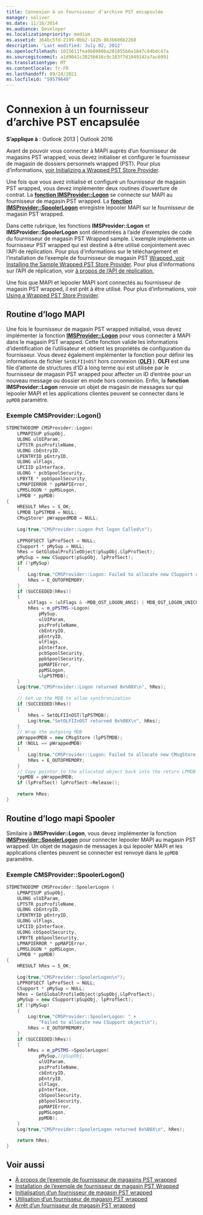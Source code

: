 ```yaml
---
title: Connexion à un fournisseur d’archive PST encapsulée
manager: soliver
ms.date: 11/16/2014
ms.audience: Developer
ms.localizationpriority: medium
ms.assetid: 364bc5fd-2199-0bb2-142b-9b3b686b2268
description: 'Last modified: July 02, 2012'
ms.openlocfilehash: 1015611fea9b8080ba201855b6a1847c84bdc47a
ms.sourcegitcommit: a1d9041c20256616c9c183f7d1049142a7ac6991
ms.translationtype: MT
ms.contentlocale: fr-FR
ms.lasthandoff: 09/24/2021
ms.locfileid: "59579648"
---
```

# <a name="logging-on-to-a-wrapped-pst-store-provider"></a>Connexion à un fournisseur d’archive PST encapsulée

**S’applique à** : Outlook 2013 | Outlook 2016 
  
Avant de pouvoir vous connecter à MAPI auprès d’un fournisseur de magasins PST wrapped, vous devez initialiser et configurer le fournisseur de magasin de dossiers personnels wrapped (PST). Pour plus d’informations, [voir Initializing a Wrapped PST Store Provider](initializing-a-wrapped-pst-store-provider.md).
  
Une fois que vous avez initialisé et configuré un fournisseur de magasin PST wrapped, vous devez implémenter deux routines d’ouverture de contrat. La **[fonction IMSProvider::Logon](imsprovider-logon.md)** se connecte sur MAPI au fournisseur de magasin PST wrapped. La **[fonction IMSProvider::SpoolerLogon](imsprovider-spoolerlogon.md)** enregistre lepooler MAPI sur le fournisseur de magasin PST wrapped. 
  
Dans cette rubrique, les fonctions **IMSProvider::Logon** et **IMSProvider::SpoolerLogon** sont démontrées à l’aide d’exemples de code du fournisseur de magasin PST Wrapped sample. L’exemple implémente un fournisseur PST wrapped qui est destiné à être utilisé conjointement avec l’API de réplication. Pour plus d’informations sur le téléchargement et l’installation de l’exemple de fournisseur de magasin PST [Wrapped, voir Installing the Sample Wrapped PST Store Provider](installing-the-sample-wrapped-pst-store-provider.md). Pour plus d’informations sur l’API de réplication, voir [à propos de l’API de réplication.](about-the-replication-api.md)
  
Une fois que MAPI et lepooler MAPI sont connectés au fournisseur de magasin PST wrapped, il est prêt à être utilisé. Pour plus d’informations, voir [Using a Wrapped PST Store Provider](using-a-wrapped-pst-store-provider.md).
  
## <a name="mapi-logon-routine"></a>Routine d’logo MAPI

Une fois le fournisseur de magasin PST wrapped initialisé, vous devez implémenter la fonction **[IMSProvider::Logon](imsprovider-logon.md)** pour vous connecter à MAPI dans le magasin PST wrapped. Cette fonction valide les informations d’identification de l’utilisateur et obtient les propriétés de configuration du fournisseur. Vous devez également implémenter la fonction pour définir les informations de fichier  `SetOLFIInOST` hors connexion (**[OLFI](olfi.md)** ). **OLFI** est une file d’attente de structures d’ID à long terme qui est utilisée par le fournisseur de magasin PST wrapped pour affecter un ID d’entrée pour un nouveau message ou dossier en mode hors connexion. Enfin, la **fonction IMSProvider::Logon** renvoie un objet de magasin de messages sur qui lepooler MAPI et les applications clientes peuvent se connecter dans le  `ppMDB` paramètre. 
  
### <a name="cmsproviderlogon-example"></a>Exemple CMSProvider::Logon()

```cpp
STDMETHODIMP CMSProvider::Logon( 
    LPMAPISUP pSupObj, 
    ULONG ulUIParam, 
    LPTSTR pszProfileName, 
    ULONG cbEntryID, 
    LPENTRYID pEntryID, 
    ULONG ulFlags, 
    LPCIID pInterface, 
    ULONG * pcbSpoolSecurity, 
    LPBYTE * ppbSpoolSecurity, 
    LPMAPIERROR * ppMAPIError, 
    LPMSLOGON * ppMSLogon, 
    LPMDB * ppMDB) 
{ 
    HRESULT hRes = S_OK; 
    LPMDB lpPSTMDB = NULL; 
    CMsgStore* pWrappedMDB = NULL; 
 
    Log(true,"CMSProvider::Logon Pst logon Called\n"); 
 
    LPPROFSECT lpProfSect = NULL; 
    CSupport * pMySup = NULL; 
    hRes = GetGlobalProfileObject(pSupObj,&lpProfSect); 
    pMySup = new CSupport(pSupObj, lpProfSect); 
    if (!pMySup) 
    { 
        Log(true,"CMSProvider::Logon: Failed to allocate new CSupport object\n"); 
        hRes = E_OUTOFMEMORY; 
    } 
    if (SUCCEEDED(hRes)) 
    { 
        ulFlags = (ulFlags & ~MDB_OST_LOGON_ANSI) | MDB_OST_LOGON_UNICODE; 
        hRes = m_pPSTMS->Logon( 
            pMySup, 
            ulUIParam,  
            pszProfileName,  
            cbEntryID, 
            pEntryID,  
            ulFlags,  
            pInterface,  
            pcbSpoolSecurity, 
            ppbSpoolSecurity,  
            ppMAPIError,  
            ppMSLogon,  
            &lpPSTMDB); 
    } 
    Log(true,"CMSProvider::Logon returned 0x%08X\n", hRes); 
 
    // Set up the MDB to allow synchronization 
    if (SUCCEEDED(hRes)) 
    { 
        hRes = SetOLFIInOST(lpPSTMDB); 
        Log(true,"SetOLFIInOST returned 0x%08X\n", hRes); 
    } 
    // Wrap the outgoing MDB 
    pWrappedMDB = new CMsgStore (lpPSTMDB); 
    if (NULL == pWrappedMDB) 
    { 
        Log(true,"CMSProvider::Logon: Failed to allocate new CMsgStore object\n"); 
        hRes = E_OUTOFMEMORY; 
    } 
    // Copy pointer to the allocated object back into the return LPMDB object pointer 
    *ppMDB = pWrappedMDB; 
    if (lpProfSect) lpProfSect->Release(); 
 
    return hRes; 
}
```

## <a name="mapi-spooler-logon-routine"></a>Routine d’logo mapi Spooler

Similaire à **IMSProvider::Logon**, vous devez implémenter la fonction **[IMSProvider::SpoolerLogon](imsprovider-spoolerlogon.md)** pour connecter lepooler MAPI au magasin PST wrapped. Un objet de magasin de messages à qui lepooler MAPI et les applications clientes peuvent se connecter est renvoyé dans le  `ppMDB` paramètre. 
  
### <a name="cmsproviderspoolerlogon-example"></a>Exemple CMSProvider::SpoolerLogon()

```cpp
STDMETHODIMP CMSProvider::SpoolerLogon ( 
    LPMAPISUP pSupObj, 
    ULONG ulUIParam, 
    LPTSTR pszProfileName, 
    ULONG cbEntryID, 
    LPENTRYID pEntryID, 
    ULONG ulFlags, 
    LPCIID pInterface, 
    ULONG cbSpoolSecurity, 
    LPBYTE pbSpoolSecurity, 
    LPMAPIERROR * ppMAPIError, 
    LPMSLOGON * ppMSLogon, 
    LPMDB * ppMDB) 
{ 
    HRESULT hRes = S_OK; 
     
    Log(true,"CMSProvider::SpoolerLogon\n"); 
    LPPROFSECT lpProfSect = NULL; 
    CSupport * pMySup = NULL; 
    hRes = GetGlobalProfileObject(pSupObj,&lpProfSect); 
    pMySup = new CSupport(pSupObj, lpProfSect); 
    if (!pMySup) 
    { 
        Log(true,"CMSProvider::SpoolerLogon: " + 
            "Failed to allocate new CSupport object\n"); 
        hRes = E_OUTOFMEMORY; 
    } 
    if (SUCCEEDED(hRes)) 
    { 
        hRes = m_pPSTMS->SpoolerLogon(  
            pMySup,//pSupObj, 
            ulUIParam, 
            pszProfileName, 
            cbEntryID, 
            pEntryID, 
            ulFlags, 
            pInterface, 
            cbSpoolSecurity, 
            pbSpoolSecurity, 
            ppMAPIError, 
            ppMSLogon, 
            ppMDB); 
    } 
    Log(true,"CMSProvider::SpoolerLogon returned 0x%08X\n", hRes); 
 
    return hRes; 
}
```

## <a name="see-also"></a>Voir aussi

- [À propos de l’exemple de fournisseur de magasins PST wrapped](about-the-sample-wrapped-pst-store-provider.md) 
- [Installation de l’exemple de fournisseur de magasin PST Wrapped](installing-the-sample-wrapped-pst-store-provider.md) 
- [Initialisation d’un fournisseur de magasin PST wrapped](initializing-a-wrapped-pst-store-provider.md)
- [Utilisation d’un fournisseur de magasin PST wrapped](using-a-wrapped-pst-store-provider.md)
- [Arrêt d’un fournisseur de magasin PST wrapped](shutting-down-a-wrapped-pst-store-provider.md)

